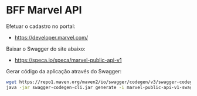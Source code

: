 # BFF Marvel API

Efetuar o cadastro no portal:

- https://developer.marvel.com/

Baixar o Swagger do site abaixo:

- https://speca.io/speca/marvel-public-api-v1

Gerar código da aplicação através do Swagger:

```sh
wget https://repo1.maven.org/maven2/io/swagger/codegen/v3/swagger-codegen-cli/3.0.29/swagger-codegen-cli-3.0.29.jar -O swagger-codegen-cli.jar
java -jar swagger-codegen-cli.jar generate -i marvel-public-api-v1-swagger.json -l spring --library spring-cloud -o marvel
```


